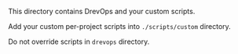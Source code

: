 This directory contains DrevOps and your custom scripts.

Add your custom per-project scripts into `./scripts/custom` directory.

Do not override scripts in `drevops` directory.
